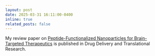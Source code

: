 ```yaml
---
layout: post
date: 2025-03-31 16:11:00-0400
inline: true
related_posts: false
---
```


My review paper on [Peptide-Functionalized Nanoparticles for Brain-Targeted Therapeutics](https://link.springer.com/article/10.1007/s13346-025-01840-w) is published in Drug Delivery and Translational Research.
